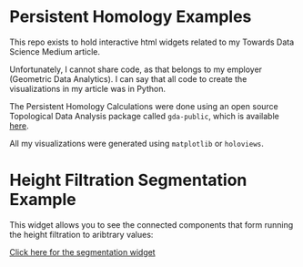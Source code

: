 # Persistent Homology Examples

This repo exists to hold interactive html widgets related to my Towards Data Science Medium article.

Unfortunately, I cannot share code, as that belongs to my employer (Geometric Data Analytics). I can say that all code to create the visualizations in my article was in Python.

The Persistent Homology Calculations were done using an open source Topological Data Analysis package called `gda-public`, which is available [here](https://github.com/geomdata/gda-public).

All my visualizations were generated using `matplotlib` or `holoviews`.

# Height Filtration Segmentation Example

This widget allows you to see the connected components that form running the height filtration to aribtrary values:

<a href="https://gjkoplik.github.io/pers-hom-examples/segmentation_lowerstar_widget.html" title="Segmentation Widget">Click here for the segmentation widget</a>

